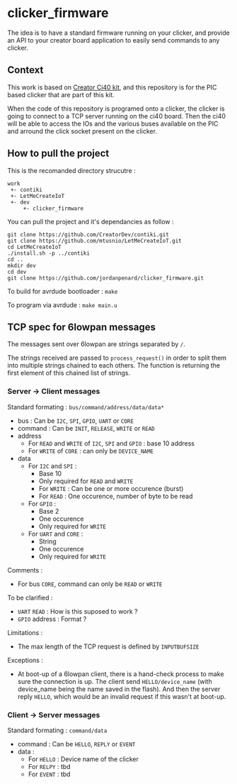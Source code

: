 # clicker_firmware
The idea is to have a standard firmware running on your clicker, and provide an API to your creator board application to easily send commands to any clicker.


## Context

This work is based on [Creator Ci40 kit](https://docs.creatordev.io/ci40/iotkit/iot-kit-summary/), and this repository is for the PIC based clicker that are part of this kit.

When the code of this repository is programed onto a clicker, the clicker is going to connect to a TCP server running on the ci40 board. Then the ci40 will be able to access the IOs and the various buses available on the PIC and arround the click socket present on the clicker.


## How to pull the project

This is the recomanded directory strucutre :

```
work
 +- contiki
 +- LetMeCreateIoT
 +- dev
     +- clicker_firmware
```

You can pull the project and it's dependancies as follow :

```
git clone https://github.com/CreatorDev/contiki.git
git clone https://github.com/mtusnio/LetMeCreateIoT.git
cd LetMeCreateIoT
./install.sh -p ../contiki
cd ..
mkdir dev
cd dev
git clone https://github.com/jordanpenard/clicker_firmware.git
```

To build for avrdude bootloader : `make`

To program via avrdude : `make main.u`


## TCP spec for 6lowpan messages

The messages sent over 6lowpan are strings separated by `/`.

The strings received are passed to `process_request()` in order to split them into multiple strings chained to each others. The function is returning the first element of this chained list of strings. 

### Server -> Client messages

Standard formating :
  `bus/command/address/data/data*`

- bus : Can be `I2C`, `SPI`, `GPIO`, `UART` or `CORE`
- command : Can be `INIT`, `RELEASE`, `WRITE` or `READ`
- address
  - For `READ` and `WRITE` of `I2C`, `SPI` and `GPIO` : base 10 address
  - For `WRITE` of `CORE` : can only be `DEVICE_NAME`
- data
  - For `I2C` and `SPI` : 
    - Base 10
    - Only required for `READ` and `WRITE`
    - For `WRITE` : Can be one or more occurence (burst)
    - For `READ` : One occurence, number of byte to be read
  - For `GPIO` : 
    - Base 2
    - One occurence
    - Only required for `WRITE`
  - For `UART` and `CORE` : 
    - String
    - One occurence
    - Only required for `WRITE`

Comments :
- For bus `CORE`, command can only be `READ` or `WRITE`

To be clarified :
- `UART` `READ` : How is this suposed to work ?
- `GPIO` address : Format ?

Limitations : 
- The max length of the TCP request is defined by `INPUTBUFSIZE`

Exceptions :
- At boot-up of a 6lowpan client, there is a hand-check process to make sure the connection is up. The client send `HELLO/device_name` (with device_name being the name saved in the flash). And then the server reply `HELLO`, which would be an invalid request if this wasn't at boot-up.

### Client -> Server messages

Standard formating :
  `command/data`

- command : Can be `HELLO`, `REPLY` or `EVENT`
- data : 
  - For `HELLO` : Device name of the clicker
  - For `RELPY` : tbd
  - For `EVENT` : tbd

